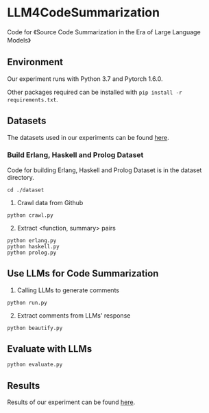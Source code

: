 # LLM4CodeSummarization
Code for 《Source Code Summarization in the Era of Large Language Models》

## Environment
Our experiment runs with Python 3.7 and Pytorch 1.6.0.

Other packages required can be installed with ```pip install -r requirements.txt```.

## Datasets

The datasets used in our experiments can be found [here](https://drive.google.com/drive/folders/1ge5S6pmQLdE2-zCNsg9WCZ1PNXMRpDI5?usp=sharing).

### Build Erlang, Haskell and Prolog Dataset
Code for building Erlang, Haskell and Prolog Dataset is in the dataset directory.
```
cd ./dataset
```

1. Crawl data from Github
```
python crawl.py
```

2. Extract <function, summary> pairs
```
python erlang.py
python haskell.py
python prolog.py
```

## Use LLMs for Code Summarization
1. Calling LLMs to generate comments
```
python run.py
```

2. Extract comments from LLMs' response
```
python beautify.py
```

## Evaluate with LLMs

```
python evaluate.py
```

## Results
Results of our experiment can be found [here](https://drive.google.com/drive/folders/1SJFyc40hJL0QJ9Rl3u8QYFfac7-bQT7w?usp=sharing).

